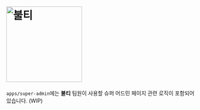 # <img src="https://github.com/Nexters/boolti-web/assets/2542730/54cc332c-daf2-44b5-afdd-b55f30b0fb10" alt="불티" width="200px" />

`apps/super-admin`에는 **불티** 팀원이 사용할 슈퍼 어드민 페이지 관련 로직이 포함되어 있습니다. (WIP)
